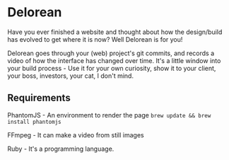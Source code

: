Delorean
===

Have you ever finished a website and thought about how the design/build has evolved to get where it is now? Well Delorean is for you!

Delorean goes through your (web) project's git commits, and records a video of how the interface has changed over time. It's a little window into your build process - Use it for your own curiosity, show it to your client, your boss, investors, your cat, I don't mind.

Requirements
---

PhantomJS - An environment to render the page
`brew update && brew install phantomjs`

FFmpeg - It can make a video from still images

Ruby - It's a programming language.
